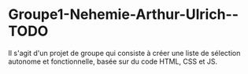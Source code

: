 # Groupe1-Nehemie-Arthur-Ulrich--TODO
Il s'agit d'un projet de groupe qui consiste à créer une liste de sélection autonome et fonctionnelle, basée sur du code HTML, CSS et JS.
